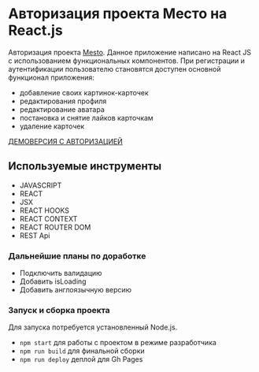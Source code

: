 # Авторизация проекта Место на React.js

Авторизация проекта [Mesto](https://konstabartosh.github.io/mesto-react/). Данное приложение написано на React JS с использованием функциональных компонентов. При регистрации и аутентификации пользователю становятся доступен основной функционал приложения:

- добавление своих картинок-карточек
- редактирования профиля
- редактирование аватара
- постановка и снятие лайков карточкам
- удаление карточек

[ДЕМОВЕРСИЯ С АВТОРИЗАЦИЕЙ](https://konstabartosh.github.io/mesto-react-auth)

## Используемые инструменты

- JAVASCRIPT
- REACT
- JSX
- REACT HOOKS
- REACT CONTEXT
- REACT ROUTER DOM
- REST Api

### Дальнейшие планы по доработке

- Подключить валидацию
- Добавить isLoading
- Добавить англоязычную версию

### Запуск и сборка проекта

Для запуска потребуется установленный Node.js. 
- `npm start` для работы с проектом в режиме разработчика
- `npm run build` для финальной сборки
- `npm run deploy` деплой для Gh Pages